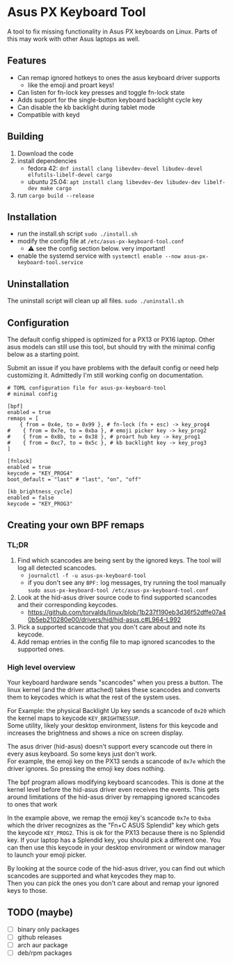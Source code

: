 # Asus PX Keyboard Tool
A tool to fix missing functionality in Asus PX keyboards on Linux. Parts of this may work with other Asus laptops as well.

## Features
- Can remap ignored hotkeys to ones the asus keyboard driver supports
  - like the emoji and proart keys!
- Can listen for fn-lock key presses and toggle fn-lock state
- Adds support for the single-button keyboard backlight cycle key
- Can disable the kb backlight during tablet mode
- Compatible with keyd

## Building
1. Download the code
2. install dependencies
   * fedora 42: `dnf install clang libevdev-devel libudev-devel elfutils-libelf-devel cargo`
   * ubuntu 25.04: `apt install clang libevdev-dev libudev-dev libelf-dev make cargo`
3. run `cargo build --release`

## Installation
- run the install.sh script `sudo ./install.sh`
- modify the config file at `/etc/asus-px-keyboard-tool.conf`
  - ⚠️ see the config section below. very important!
- enable the systemd service with `systemctl enable --now asus-px-keyboard-tool.service`

## Uninstallation
The uninstall script will clean up all files. `sudo ./uninstall.sh`

## Configuration
The default config shipped is optimized for a PX13 or PX16 laptop.  Other asus models can still use this tool, but should try with the minimal config below as a starting point.

Submit an issue if you have problems with the default config or need help customizing it.  Admittedly I'm still working config on documentation.

```
# TOML configuration file for asus-px-keyboard-tool
# minimal config

[bpf]
enabled = true
remaps = [
    { from = 0x4e, to = 0x99 }, # fn-lock (fn + esc) -> key_prog4
#    { from = 0x7e, to = 0xba }, # emoji picker key -> key_prog2
#    { from = 0x8b, to = 0x38 }, # proart hub key -> key_prog1
#    { from = 0xc7, to = 0x5c }, # kb backlight key -> key_prog3
]

[fnlock]
enabled = true
keycode = "KEY_PROG4"
boot_default = "last" # "last", "on", "off"

[kb_brightness_cycle]
enabled = false
keycode = "KEY_PROG3"
```

## Creating your own BPF remaps

### TL;DR
1. Find which scancodes are being sent by the ignored keys. The tool will log all detected scancodes.
    * `journalctl -f -u asus-px-keyboard-tool` 
    * if you don't see any `BPF:` log messages, try running the tool manually `sudo asus-px-keyboard-tool /etc/asus-px-keyboard-tool.conf`
2. Look at the hid-asus driver source code to find supported scancodes and their corresponding keycodes.
   * https://github.com/torvalds/linux/blob/1b237f190eb3d36f52dffe07a40b5eb210280e00/drivers/hid/hid-asus.c#L964-L992
3. Pick a supported scancode that you don't care about and note its keycode.
4. Add remap entries in the config file to map ignored scancodes to the supported ones.

### High level overview
Your keyboard hardware sends "scancodes" when you press a button.  The linux kernel (and the driver attached) takes these 
scancodes and converts them to keycodes which is what the rest of the system uses.

For Example: the physical Backlight Up key sends a scancode of `0x20` which the kernel maps to keycode `KEY_BRIGHTNESSUP`.  
Some utility, likely your desktop environment, listens for this keycode and increases the brightness and shows a nice on screen display. 

The asus driver (hid-asus) doesn't support every scancode out there in every asus keyboard. So some keys just don't work.  
For example, the emoji key on the PX13 sends a scancode of `0x7e` which the driver ignores.  So pressing the emoji key does nothing.

The bpf program allows modifying keyboard scancodes.  This is done at the kernel level before the hid-asus driver even receives the events.
This gets around limitations of the hid-asus driver by remapping ignored scancodes to ones that work

In the example above, we remap the emoji key's scancode `0x7e` to `0xba` which the driver recognizes as the "Fn+C ASUS Splendid" key which gets the keycode `KEY_PROG2`.
This is ok for the PX13 because there is no Splendid key. If your laptop has a Splendid key, you should pick a different one.
You can then use this keycode in your desktop environment or window manager to launch your emoji picker.

By looking at the source code of the hid-asus driver, you can find out which scancodes are supported and what keycodes they map to.  
Then you can pick the ones you don't care about and remap your ignored keys to those. 

## TODO (maybe)
- [ ] binary only packages
- [ ] github releases
- [ ] arch aur package
- [ ] deb/rpm packages
